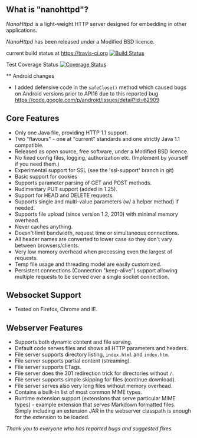 ## What is "nanohttpd"?

*NanoHttpd* is a light-weight HTTP server designed for embedding in other applications.

*NanoHttpd* has been released under a Modified BSD licence.

current build status at https://travis-ci.org [![Build Status](https://api.travis-ci.org/NanoHttpd/nanohttpd.png)](https://travis-ci.org/NanoHttpd/nanohttpd)

Test Coverage Status  [![Coverage Status](https://coveralls.io/repos/NanoHttpd/nanohttpd/badge.svg)](https://coveralls.io/r/NanoHttpd/nanohttpd)

** Android changes
- I added defensive code in the `safeClose()` method which caused bugs on Android versions prior to API16 due to this reported bug https://code.google.com/p/android/issues/detail?id=62909

## Core Features
* Only one Java file, providing HTTP 1.1 support.
* Two "flavours" - one at "current" standards and one strictly Java 1.1 compatible.
* Released as open source, free software, under a Modified BSD licence.
* No fixed config files, logging, authorization etc. (Implement by yourself if you need them.)
* Experimental support for SSL (see the 'ssl-support' branch in git)
* Basic support for cookies
* Supports parameter parsing of GET and POST methods.
* Rudimentary PUT support (added in 1.25).
* Support for HEAD and DELETE requests.
* Supports single and multi-value parameters (w/ a helper method) if needed.
* Supports file upload (since version 1.2, 2010) with minimal memory overhead.
* Never caches anything.
* Doesn't limit bandwidth, request time or simultaneous connections.
* All header names are converted to lower case so they don't vary between browsers/clients.
* Very low memory overhead when processing even the largest of requests.
* Temp file usage and threading model are easily customized.
* Persistent connections (Connection "keep-alive") support allowing multiple requests to be served over a single socket connection.

## Websocket Support
* Tested on Firefox, Chrome and IE.

## Webserver Features
* Supports both dynamic content and file serving.
* Default code serves files and shows all HTTP parameters and headers.
* File server supports directory listing, ```index.html``` and ```index.htm```.
* File server supports partial content (streaming).
* File server supports ETags.
* File server does the 301 redirection trick for directories without ```/```.
* File server supports simple skipping for files (continue download).
* File server serves also very long files without memory overhead.
* Contains a built-in list of most common MIME types.
* Runtime extension support (extensions that serve particular MIME types) - example extension that serves Markdown formatted files. Simply including an extension JAR in the webserver classpath is enough for the extension to be loaded.

*Thank you to everyone who has reported bugs and suggested fixes.*
